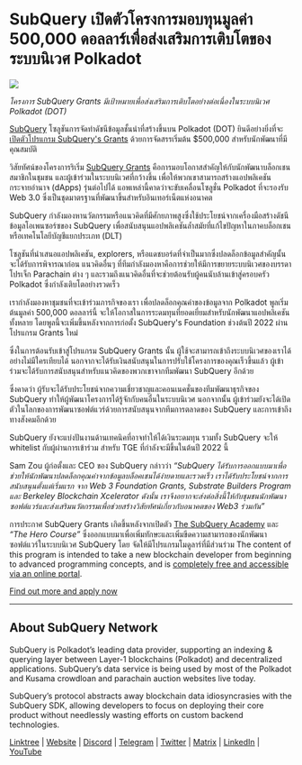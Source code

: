 # SubQuery เปิดตัวโครงการมอบทุนมูลค่า 500,000 ดอลลาร์เพื่อส่งเสริมการเติบโตของระบบนิเวศ Polkadot

![](https://cdn-images-1.medium.com/max/800/1*LsQkybCuzuopypGKyKkPAA.png)

_โครงการ SubQuery Grants มีเป้าหมายเพื่อส่งเสริมการเติบโตอย่างต่อเนื่องในระบบนิเวศ Polkadot (DOT)_

[SubQuery](https://subquery.network/) โซลูชันการจัดทำดัชนีข้อมูลชั้นนำที่สร้างขึ้นบน Polkadot (DOT) ยินดีอย่างยิ่งที่จะ[เปิดตัวโปรแกรม SubQuery's Grants](https://subquery.network/grants) ด้วยการจัดสรรเริ่มต้น $500,000 สำหรับนักพัฒนาที่มีคุณสมบัติ

วิสัยทัศน์ของโครงการริเริ่ม [SubQuery Grants](https://subquery.network/grants) คือการมอบโอกาสสำคัญให้กับนักพัฒนาบล็อกเชน สมาชิกในชุมชน และผู้เข้าร่วมในระบบนิเวศที่กว้างขึ้น เพื่อให้พวกเขาสามารถสร้างแอปพลิเคชันกระจายอำนาจ (dApps) รุ่นต่อไปได้ แอพเหล่านี้คาดว่าจะขับเคลื่อนโซลูชั่น Polkadot ที่จะรองรับ Web 3.0 ซึ่งเป็นชุดมาตรฐานที่พัฒนาขึ้นสำหรับอินเทอร์เน็ตแห่งอนาคต

SubQuery กำลังมองหานวัตกรรมหรือแนวคิดที่มีศักยภาพสูงซึ่งใช้ประโยชน์จากเครื่องมือสร้างดัชนีข้อมูลโอเพนซอร์ซของ SubQuery เพื่อสนับสนุนแอปพลิเคชันล้ำสมัยที่แก้ไขปัญหาในภาคบล็อกเชนหรือเทคโนโลยีบัญชีแยกประเภท (DLT)

โซลูชันที่นำเสนอแอปพลิเคชัน, explorers, หรือแดชบอร์ดที่จำเป็นมากซึ่งปลดล็อกข้อมูลสำคัญนั้น จะได้รับการพิจารณาก่อน แนวคิดอื่นๆ ที่ทีมกำลังมองหาคือการช่วยให้มีการขยายระบบนิเวศของบรรดาโปรเจ็ก Parachain ต่าง ๆ และรวมถึงแนวคิดอื่นที่จะช่วยต้อนรับผู้คนนับล้านเข้าสู่ครอบครัว Polkadot ซึ่งกำลังเติบโตอย่างรวดเร็ว

เรากำลังมองหาชุมชนที่จะเข้าร่วมภารกิจของเรา เพื่อปลดล็อกคุณค่าของข้อมูลจาก Polkadot พูลเริ่มต้นมูลค่า 500,000 ดอลลาร์นี้ จะให้โอกาสในการระดมทุนที่ยอดเยี่ยมสำหรับนักพัฒนาแอปพลิเคชันทั้งหลาย โดยพูลนี้จะเพิ่มขึ้นหลังจากการก่อตั้ง SubQuery's Foundation ช่วงต้นปี 2022 ผ่านโปรแกรม Grants ใหม่

ซึ่งในการต้อนรับเข้าสู่โปรแกรม SubQuery Grants นั้น ผู้ใช้จะสามารถเข้าถึงระบบนิเวศของเราได้อย่างไม่มีใครเทียบได้ นอกจากจะได้รับเงินสนับสนุนในการปรับใช้โครงการของคุณเร็วขึ้นแล้ว ผู้เข้าร่วมจะได้รับการสนับสนุนสำหรับแนวคิดของพวกเขาจากทีมพัฒนา SubQuery อีกด้วย

ซึ่งคาดว่า ผู้รับจะได้รับประโยชน์จากความเชี่ยวชาญและคอนเนคชั่นของทีมพัฒนาธุรกิจของ SubQuery ทำให้ผู้พัฒนาโครงการได้รู้จักกับคนอื่นในระบบนิเวศ นอกจากนั้น ผู้เข้าร่วมยังจะได้เปิดตัวในโลกของการพัฒนาซอฟต์แวร์ด้วยการสนับสนุนจากทีมการตลาดของ SubQuery และการเข้าถึงทางสังคมอีกด้วย

SubQuery ยังจะแบ่งปันงานด้านเทคนิคที่อาจทำให้ได้เงินระดมทุน รวมทั้ง SubQuery จะให้ whitelist กับผู้ผ่านการเข้าร่วม สำหรับ TGE ที่กำลังจะมีขึ้นในต้นปี 2022 นี้

Sam Zou ผู้ก่อตั้งและ CEO ของ SubQuery กล่าวว่า _“SubQuery ได้รับการออกแบบมาเพื่อช่วยให้นักพัฒนาปลดล็อกคุณค่าจากข้อมูลบล็อคเชนได้ง่ายดายและรวดเร็ว เราได้รับประโยชน์จากการสนับสนุนตั้งแต่เริ่มแรก จาก Web 3 Foundation Grants, Substrate Builders Program และ Berkeley Blockchain Xcelerator ดังนั้น เราจึงอยากจะส่งต่อสิ่งนี้ให้กับชุมชนนักพัฒนาซอฟต์แวร์และส่งเสริมนวัตกรรมเพื่อช่วยสร้างวิสัยทัศน์เกี่ยวกับอนาคตของ Web3 ร่วมกัน”_

การประกาศ SubQuery Grants เกิดขึ้นหลังจากเปิดตัว [The SubQuery Academy](https://subquery.medium.com/subquery-launches-the-subquery-academy-9505dc66a01) และ _“The Hero Course”_ ซึ่งออกแบบมาเพื่อเพิ่มทักษะและเพิ่มขีดความสามารถของนักพัฒนาซอฟต์แวร์ในระบบนิเวศ SubQuery โดย จัดให้มีโปรแกรมโมดูลาร์ที่มีส่วนร่วม The content of this program is intended to take a new blockchain developer from beginning to advanced programming concepts, and is [completely free and accessible via an online portal](https://subquery.coassemble.com/unlock/dOKZW6O#/).

[Find out more and apply now](https://subquery.network/grants)

---

## About SubQuery Network

SubQuery is Polkadot’s leading data provider, supporting an indexing & querying layer between Layer-1 blockchains (Polkadot) and decentralized applications. SubQuery’s data service is being used by most of the Polkadot and Kusama crowdloan and parachain auction websites live today.

SubQuery’s protocol abstracts away blockchain data idiosyncrasies with the SubQuery SDK, allowing developers to focus on deploying their core product without needlessly wasting efforts on custom backend technologies.

[Linktree](https://linktr.ee/subquerynetwork) | [Website](https://subquery.network/) | [Discord](https://discord.com/invite/78zg8aBSMG) | [Telegram](https://t.me/subquerynetwork) | [Twitter](https://twitter.com/subquerynetwork) | [Matrix](https://matrix.to/#/#subquery:matrix.org) | [LinkedIn](https://www.linkedin.com/company/subquery) | [YouTube](https://www.youtube.com/channel/UCi1a6NUUjegcLHDFLr7CqLw)
